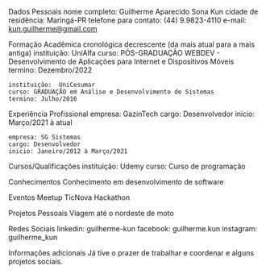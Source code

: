 Dados Pessoais
	nome completo: Guilherme Aparecido Sona Kun
	cidade de residência: Maringá-PR
	telefone para contato: (44) 9.9823-4110
	e-mail: kun.guilherme@gmail.com


Formação Acadêmica cronológica decrescente (da mais atual para a mais antiga)
	instituição:  UniAlfa
	curso: PÓS-GRADUAÇÃO WEBDEV - Desenvolvimento de Aplicações para Internet e Dispositivos Móveis
	termino: Dezembro/2022
	
	instituição:  UniCesumar
	curso: GRADUAÇÃO em Análise e Desenvolvimento de Sistemas
	termino: Julho/2016

	
Experiência Profissional
	empresa: GazinTech
	cargo: Desenvolvedor
	inicio: Março/2021 à atual
	
	empresa: SG Sistemas
	cargo: Desenvolvedor
	inicio: Janeiro/2012 à Março/2021


Cursos/Qualificações
	instituição: Udemy
	curso: Curso de programação


Conhecimentos
	Conhecimento em desenvolvimento de software


Eventos
	Meetup 
	TicNova
	Hackathon


Projetos Pessoais
	Viagem até o nordeste de moto
	

Redes Sociais
	linkedin: guilherme-kun
	facebook: guilherme.kun
	instagram: guilherme_kun
	

Informações adicionais
	Já tive o prazer de trabalhar e coordenar e alguns projetos sociais.